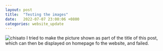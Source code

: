 ```yaml
---
layout: post
title:  "Testing the images"
date:   2022-07-07 23:00:06 +0800
categories: website_update
---
```

![chisato](https://github.com/gong208/gong208.github.io/blob/main/docs/assets/chisato.jpg)
I tried to make the picture shown as part of the title of this post, which can then be displayed on homepage fo the website, and failed.
